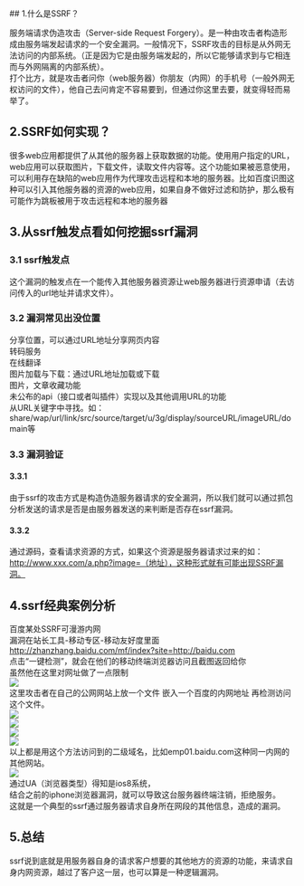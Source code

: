 <!--markdown-->## 1.什么是SSRF？
服务端请求伪造攻击（Server-side Request Forgery）。是一种由攻击者构造形成由服务端发起请求的一个安全漏洞。一般情况下，SSRF攻击的目标是从外网无法访问的内部系统。（正是因为它是由服务端发起的，所以它能够请求到与它相连而与外网隔离的内部系统）。  
打个比方，就是攻击者问你（web服务器）你朋友（内网）的手机号（一般外网无权访问的文件），他自己去问肯定不容易要到，但通过你这里去要，就变得轻而易举了。  
## 2.SSRF如何实现？
很多web应用都提供了从其他的服务器上获取数据的功能。使用用户指定的URL，web应用可以获取图片，下载文件，读取文件内容等。这个功能如果被恶意使用，可以利用存在缺陷的web应用作为代理攻击远程和本地的服务器。比如百度识图这种可以引入其他服务器的资源的web应用，如果自身不做好过滤和防护，那么极有可能作为跳板被用于攻击远程和本地的服务器
## 3.从ssrf触发点看如何挖掘ssrf漏洞  
### 3.1 ssrf触发点  
这个漏洞的触发点在一个能传入其他服务器资源让web服务器进行资源申请（去访问传入的url地址并请求文件）。  
### 3.2 漏洞常见出没位置  
分享位置，可以通过URL地址分享网页内容  
转码服务  
在线翻译  
图片加载与下载：通过URL地址加载或下载  
图片，文章收藏功能  
未公布的api（接口或者叫插件）实现以及其他调用URL的功能  
从URL关键字中寻找。如：  
share/wap/url/link/src/source/target/u/3g/display/sourceURL/imageURL/domain等  
### 3.3 漏洞验证  
#### 3.3.1   
由于ssrf的攻击方式是构造伪造服务器请求的安全漏洞，所以我们就可以通过抓包分析发送的请求是否是由服务器发送的来判断是否存在ssrf漏洞。  
#### 3.3.2  
 通过源码，查看请求资源的方式，如果这个资源是服务器请求过来的如：http://www.xxx.com/a.php?image=（地址），这种形式就有可能出现SSRF漏洞。
## 4.ssrf经典案例分析
百度某处SSRF可漫游内网  
漏洞在站长工具-移动专区-移动友好度里面  
http://zhanzhang.baidu.com/mf/index?site=http://baidu.com  
点击“一键检测”，就会在他们的移动终端浏览器访问且截图返回给你    
虽然他在这里对网址做了一点限制    
![](http://i.imgur.com/7RbvaLr.png)   
这里攻击者在自己的公网网站上放一个文件 嵌入一个百度的内网地址 再检测访问这个文件。   
![](http://i.imgur.com/FNJz4nm.png)   
![](http://i.imgur.com/yIqXYkd.png)  
![](http://i.imgur.com/EjblyQu.png)    
![](http://i.imgur.com/n2Qnp7K.png)   
以上都是用这个方法访问到的二级域名，比如emp01.baidu.com这种同一内网的其他网站。    
![](http://i.imgur.com/neAIumk.png)  
通过UA（浏览器类型）得知是ios8系统，   
结合之前的iphone浏览器漏洞，就可以导致这台服务器终端注销，拒绝服务。     
这就是一个典型的ssrf通过服务器请求自身所在网段的其他信息，造成的漏洞。    
## 5.总结    
ssrf说到底就是用服务器自身的请求客户想要的其他地方的资源的功能，来请求自身内网资源，越过了客户这一层，也可以算是一种逻辑漏洞。  